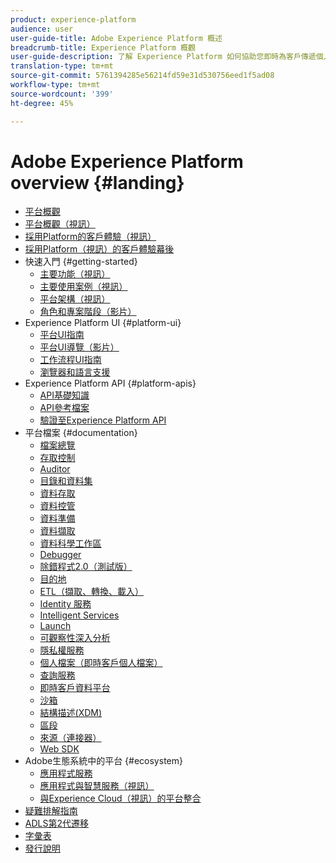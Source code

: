 ```yaml
---
product: experience-platform
audience: user
user-guide-title: Adobe Experience Platform 概述
breadcrumb-title: Experience Platform 概觀
user-guide-description: 了解 Experience Platform 如何協助您即時為客戶傳遞個人化體驗。
translation-type: tm+mt
source-git-commit: 5761394285e56214fd59e31d530756eed1f5ad08
workflow-type: tm+mt
source-wordcount: '399'
ht-degree: 45%

---
```



# Adobe Experience Platform overview {#landing}

* [平台概觀](home.md)
* [平台概觀（視訊）](video/platform-overview.md)
* [採用Platform的客戶體驗（視訊）](video/customer-experience.md)
* [採用Platform（視訊）的客戶體驗幕後](video/customer-experience-bts.md)
* 快速入門 {#getting-started}
   * [主要功能（視訊）](video/key-capabilities.md)
   * [主要使用案例（視訊）](video/platform-use-cases.md)
   * [平台架構（視訊）](video/platform-architecture.md)
   * [角色和專案階段（影片）](video/roles-project-phases.md)
* Experience Platform UI {#platform-ui}
   * [平台UI指南](ui-guide.md)
   * [平台UI導覽（影片）](video/platform-ui.md)
   * [工作流程UI指南](workflows.md)
   * [瀏覽器和語言支援](browser-language-support.md)
* Experience Platform API {#platform-apis}
   * [API基礎知識](api-fundamentals.md)
   * [API參考檔案](https://www.adobe.io/apis/experienceplatform/home/api-reference.html)
   * [驗證至Experience Platform API](https://docs.adobe.com/content/help/en/platform-learn/tutorials/platform-api-authentication.html)
* 平台檔案 {#documentation}
   * [檔案總覽](documentation/overview.md)
   * [存取控制](https://docs.adobe.com/content/help/zh-Hant/experience-platform/access-control/home.html)
   * [Auditor](https://docs.adobe.com/content/help/zh-Hant/auditor/using/overview.html)
   * [目錄和資料集](https://docs.adobe.com/content/help/en/experience-platform/catalog/home.html)
   * [資料存取](https://docs.adobe.com/content/help/en/experience-platform/data-access/home.html)
   * [資料控管](https://docs.adobe.com/content/help/en/experience-platform/data-governance/home.html)
   * [資料準備](https://docs.adobe.com/content/help/en/experience-platform/data-prep/home.html)
   * [資料擷取](https://docs.adobe.com/content/help/zh-Hant/experience-platform/ingestion/home.html)
   * [資料科學工作區](https://docs.adobe.com/content/help/en/experience-platform/data-science-workspace/home.html)
   * [Debugger](https://docs.adobe.com/content/help/zh-Hant/debugger/using/experience-cloud-debugger.html)
   * [除錯程式2.0（測試版）](https://docs.adobe.com/content/help/en/debugger/using-v2/experience-cloud-debugger.html)
   * [目的地](https://experienceleague.adobe.com/docs/experience-platform/destinations/home.html)
   * [ETL（擷取、轉換、載入）](https://docs.adobe.com/content/help/en/experience-platform/etl/home.html)
   * [Identity 服務](https://docs.adobe.com/content/help/zh-Hant/experience-platform/identity/home.html)
   * [Intelligent Services](https://docs.adobe.com/content/help/en/experience-platform/intelligent-services/home.html)
   * [Launch](https://docs.adobe.com/content/help/zh-Hant/launch/using/overview.html)
   * [可觀察性深入分析](https://docs.adobe.com/content/help/en/experience-platform/observability/home.html)
   * [隱私權服務](https://docs.adobe.com/content/help/en/experience-platform/privacy/home.html)
   * [個人檔案（即時客戶個人檔案）](https://docs.adobe.com/content/help/zh-Hant/experience-platform/profile/home.html)
   * [查詢服務](https://docs.adobe.com/content/help/en/experience-platform/query/home.html)
   * [即時客戶資料平台](https://docs.adobe.com/content/help/en/experience-platform/rtcdp/overview.html)
   * [沙箱](https://docs.adobe.com/content/help/zh-Hant/experience-platform/sandbox/home.html)
   * [結構描述(XDM)](https://docs.adobe.com/content/help/zh-Hant/experience-platform/xdm/home.html)
   * [區段](https://docs.adobe.com/content/help/zh-Hant/experience-platform/segmentation/home.html)
   * [來源（連接器）](https://docs.adobe.com/content/help/en/experience-platform/sources/home.html)
   * [Web SDK](https://docs.adobe.com/content/help/zh-Hant/experience-platform/edge/home.html)
* Adobe生態系統中的平台 {#ecosystem}
   * [應用程式服務](application-services.md)
   * [應用程式與智慧服務（視訊）](video/application-intelligent-services.md)
   * [與Experience Cloud（視訊）的平台整合](video/experience-cloud-integrations.md)
* [疑難排解指南](troubleshooting.md)
* [ADLS第2代遷移](adls2-gen2-migration.md)
* [字彙表](glossary.md)
* [發行說明](https://docs.adobe.com/content/help/zh-Hant/experience-platform/release-notes/latest.html)